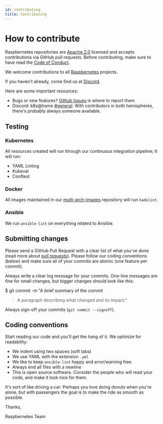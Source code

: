 ```yaml
---
id: contributing
title: Contributing
---
```


# How to contribute

Raspbernetes repositories are [Apache 2.0](LICENSE) licensed and accepts contributions via GitHub pull requests. Before contributing, make sure to have read the [Code of Conduct](https://github.com/raspbernetes/k8s-cluster-installation/blob/master/CODE_OF_CONDUCT.md).

We welcome contributions to all [Raspbernetes](https://github.com/raspbernetes) projects.

If you haven't already, come find us at [Discord][discord].

Here are some important resources:

* Bugs or new features? [Github Issues](https://github.com/raspbernetes/k8s-cluster-installation/issues) is where to report them
* Discord: k8s@home [#general][discord]. With contributors in both hemispheres, there's probably always someone available.

[discord]: https://discord.gg/RGvKzVg

## Testing

### Kubernetes

All resources created will run through our continuous integration pipeline; It will run:

* YAML Linting
* Kubeval
* Conftest

### Docker

All images maintained in our [multi-arch-images](https://github.com/raspbernetes/multi-arch-images) repository will run `hadolint`.

### Ansible

We run `ansible-lint` on everything related to Ansible.

## Submitting changes

Please send a GitHub Pull Request with a clear list of what you've done (read more about [pull requests](http://help.github.com/pull-requests/)). Please follow our coding conventions (below) and make sure all of your commits are atomic (one feature per commit).

Always write a clear log message for your commits. One-line messages are fine for small changes, but bigger changes should look like this:

$ git commit -m "A brief summary of the commit

> A paragraph describing what changed and its impact."

Always sign-off your commits (`git commit --signoff`).

## Coding conventions

Start reading our code and you'll get the hang of it. We optimize for readability:

* We indent using two spaces (soft tabs)
* We use YAML with the extension `.yml`
* We like to keep `ansible-lint` happy and error/warning free.
* Always end all files with a newline
* This is open source software. Consider the people who will read your code, and make it look nice for them.

It's sort of like driving a car: Perhaps you love doing donuts when you're alone, but with passengers the goal is to make the ride as smooth as possible.

Thanks,

Raspbernetes Team
